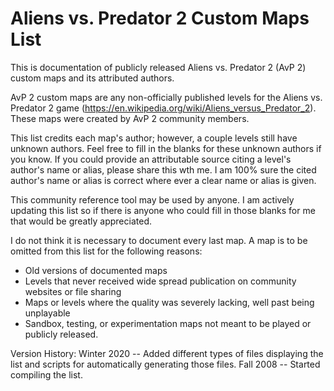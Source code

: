 # Aliens vs. Predator 2 Custom Maps List
This is documentation of publicly released Aliens vs. Predator 2 (AvP 2) custom maps and its attributed authors.

AvP 2 custom maps are any non-officially published levels for the Aliens vs. Predator 2 game (https://en.wikipedia.org/wiki/Aliens_versus_Predator_2). These maps were created by AvP 2 community members.

This list credits each map's author; however, a couple levels still have unknown authors. Feel free to fill in the blanks for these unknown authors if you know. If you could provide an attributable source citing a level's author's name or alias, please share this wth me. I am 100% sure the cited author's name or alias is correct where ever a clear name or alias is given.


This community reference tool may be used by anyone. I am actively updating this list so if there is anyone who could fill in those blanks for me that would be greatly appreciated.

I do not think it is necessary to document every last map. A map is to be omitted from this list for the following reasons:
* Old versions of documented maps
* Levels that never received wide spread publication on community websites or file sharing
* Maps or levels where the quality was severely lacking, well past being unplayable
* Sandbox, testing, or experimentation maps not meant to be played or publicly released.


Version History:
Winter 2020 -- Added different types of files displaying the list and scripts for automatically generating those files.
Fall 2008 -- Started compiling the list.
